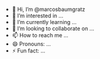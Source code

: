 - 👋 Hi, I’m @marcosbaumgratz
- 👀 I’m interested in ...
- 🌱 I’m currently learning ...
- 💞️ I’m looking to collaborate on ...
- 📫 How to reach me ...
- 😄 Pronouns: ...
- ⚡ Fun fact: ...

<!---
marcosbaumgratz/marcosbaumgratz is a ✨ special ✨ repository because its `README.md` (this file) appears on your GitHub profile.
You can click the Preview link to take a look at your changes.
--->
